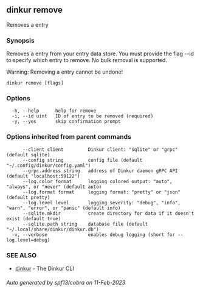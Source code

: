 ## dinkur remove

Removes a entry

### Synopsis

Removes a entry from your entry data store.
You must provide the flag --id to specify which entry to remove.
No bulk removal is supported.

Warning: Removing a entry cannot be undone!

```
dinkur remove [flags]
```

### Options

```
  -h, --help      help for remove
  -i, --id uint   ID of entry to be removed (required)
  -y, --yes       skip confirmation prompt
```

### Options inherited from parent commands

```
      --client client         Dinkur client: "sqlite" or "grpc" (default sqlite)
      --config string         config file (default "~/.config/dinkur/config.yaml")
      --grpc.address string   address of Dinkur daemon gRPC API (default "localhost:59122")
      --log.color format      logging colored output: "auto", "always", or "never" (default auto)
      --log.format format     logging format: "pretty" or "json" (default pretty)
      --log.level level       logging severity: "debug", "info", "warn", "error", or "panic" (default info)
      --sqlite.mkdir          create directory for data if it doesn't exist (default true)
      --sqlite.path string    database file (default "~/.local/share/dinkur/dinkur.db")
  -v, --verbose               enables debug logging (short for --log.level=debug)
```

### SEE ALSO

* [dinkur](dinkur.md)	 - The Dinkur CLI

###### Auto generated by spf13/cobra on 11-Feb-2023
